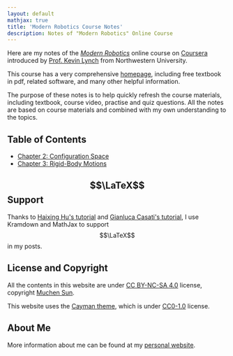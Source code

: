 ```yaml
---
layout: default
mathjax: true
title: 'Modern Robotics Course Notes'
description: Notes of "Modern Robotics" Online Course
---
```


Here are my notes of the [*Modern Robotics*](http://hades.mech.northwestern.edu/index.php/Modern_Robotics) online course on [Coursera](https://www.coursera.org/specializations/modernrobotics) introduced by [Prof. Kevin Lynch](https://www.mccormick.northwestern.edu/research-faculty/directory/profiles/lynch-kevin.html) from Northwestern University. 

This course has a very comprehensive [homepage](http://hades.mech.northwestern.edu/index.php/Modern_Robotics), including free textbook in pdf, related software, and many other helpful information. 

The purpose of these notes is to help quickly refresh the course materials, including textbook, course video, practise and quiz questions. All the notes are based on course materials and combined with my own understanding to the topics.

## Table of Contents

* [Chapter 2: Configuration Space](ch2.html)
* [Chapter 3: Rigid-Body Motions](ch3.html)

## $$\LaTeX$$ Support

Thanks to [Haixing Hu's tutorial](https://haixing-hu.github.io/programming/2013/09/20/how-to-use-mathjax-in-jekyll-generated-github-pages/) and [Gianluca Casati's tutorial](https://g14n.info/2014/09/math-on-github-pages/), I use Kramdown and MathJax to support $$\LaTeX$$ in my posts.

## License and Copyright

All the contents in this website are under [CC BY-NC-SA 4.0](https://creativecommons.org/licenses/by-nc-sa/4.0/) license, copyright [Muchen Sun](sunmch15@lzu.edu.cn).

This website uses the [Cayman theme](https://github.com/pages-themes/cayman), which is under [CC0-1.0](https://github.com/MuchenSun/blog/blob/master/LICENSE) license.

## About Me

More information about me can be found at my [personal website](https://muchensun.github.io/).


